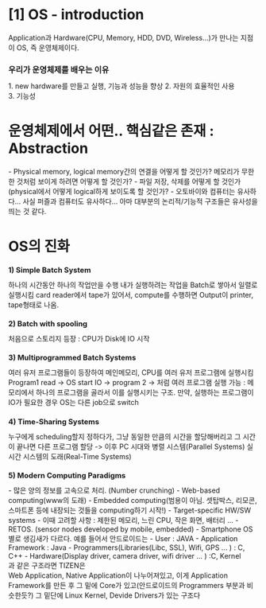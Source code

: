 <h1><span class="highlight-title">[1] OS - introduction</span></h1>
Application과 Hardware(CPU, Memory, HDD, DVD, Wireless...)가 만나는 지점이 OS, 즉 운영체제이다.<br>
<h1 style="font-size:12pt; font-weight:bold;">우리가 운영체제를 배우는 이유</h1>
1. new hardware를 만들고 실행, 기능과 성능을 향상
2. 자원의 효율적인 사용<br>
3. 기능성
<h1><span class="highlight-text">운영체제에서 어떤.. 핵심같은 존재 : Abstraction</span></h1>
- Physical memory, logical memory간의 연결을 어떻게 할 것인가? 메모리가 무한한 것처럼 보이게 하려면 어떻게 할 것인가?
- 파일 저장, 삭제를 어떻게 할 것인가(physical에서 어떻게 logical하게 보이도록 할 것인가?
- 오토바이와 컴퓨터는 유사하다... 사실 퍼즐과 컴퓨터도 유사하다... 아마 대부분의 논리적/기능적 구조들은 유사성을 띄는 것 같다.
<h1><span class="highlight-title">OS의 진화</span></h1>
<h1 style="font-weight:bold; font-size: 11pt;">1) Simple Batch System</h1>
하나의 시간동안 하나의 작업만을 수행
내가 실행하려는 작업을 Batch로 쌓아서 일렬로 실행시킴
card reader에서 tape가 있어서, compute를 수행하면 Output이 printer, tape형태로 나옴.
<h1 style="font-weight:bold; font-size: 11pt;">2) Batch with spooling</h1>
처음으로 스토리지 등장 : CPU가 Disk에 IO 시작
<h1 style="font-weight:bold; font-size: 11pt;">3) Multiprogrammed Batch Systems</h1>
여러 유저 프로그램들이 등장하여 메인메모리, CPU를 여러 유저 프로그램에 실행시킴
Program1 read -> OS start IO -> program 2 -> 처럼 여러 프로그램 실행 가능 : 메모리에서 하나의 프로그램을 골라서 이를 실행시키는 구조. 만약, 실행하는 프로그램이 IO가 필요한 경우 OS는 다른 job으로 switch
<h1 style="font-weight:bold; font-size: 11pt;">4) Time-Sharing Systems</h1>
누구에게 scheduling할지 정하다가, 그냥 동일한 만큼의 시간을 할당해버리고 그 시간이 끝나면 다른 프로그램 할당
-> 이후 PC 시대와 병렬 시스템(Parallel Systems) 실시간 시스템의 도래(Real-Time Systems)
<h1 style="font-weight:bold; font-size: 11pt;">5) Modern Computing Paradigms</h1>
- 많은 양의 정보를 고속으로 처리. (Number crunching)
- Web-based computing(www의 도래)
- Embedded computing(범용이 아님. 셋탑박스, 리모콘, 스마트폰 등에 내장되는 것들을 computing하기 시작!)
    - Target-specific HW/SW systems
    - 이때 고려할 사항 : 제한된 메모리, 느린 CPU, 작은 화면, 배터리 ...
    - RETOS. (sensor nodes developed by mobile, embedded)
    - Smartphone OS별로 생김새가 다르다. 예를 들어서 안드로이드는
        - User : JAVA 
        - Application Framework : Java
        - Programmers(Libraries(Libc, SSL), Wifi, GPS ... ) : C, C++
        - Hardware(Display driver, camera driver, wifi driver ... ) :C, Kernel<br>
    과 같은 구조라면 TIZEN은<br>
        Web Application, Native Application이 나누어져있고, 이게 Application Framework를 만든 후 그 밑에 Core가 있고(안드로이드의 Programmers 부분과 비슷한듯?) 그 밑단에 Linux Kernel, Devide Drivers가 있는 구조다